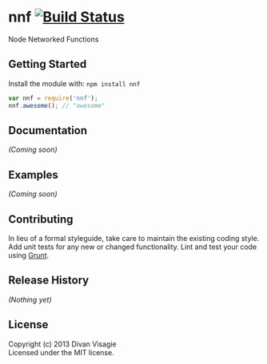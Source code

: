 # nnf [![Build Status](https://secure.travis-ci.org/divanvisagie/nnf.png?branch=master)](http://travis-ci.org/divanvisagie/nnf)

Node Networked Functions

## Getting Started
Install the module with: `npm install nnf`

```javascript
var nnf = require('nnf');
nnf.awesome(); // "awesome"
```

## Documentation
_(Coming soon)_

## Examples
_(Coming soon)_

## Contributing
In lieu of a formal styleguide, take care to maintain the existing coding style. Add unit tests for any new or changed functionality. Lint and test your code using [Grunt](http://gruntjs.com/).

## Release History
_(Nothing yet)_

## License
Copyright (c) 2013 Divan Visagie  
Licensed under the MIT license.
